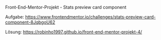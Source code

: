 Front-End-Mentor-Projekt - Stats preview card component

Aufgabe:
https://www.frontendmentor.io/challenges/stats-preview-card-component-8JqbgoU62

Lösung:
https://robinho1997.github.io/front-end-mentor-projekt-4/

